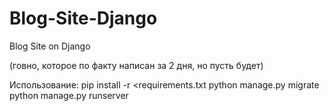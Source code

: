 # Blog-Site-Django
Blog Site on Django

(говно, которое по факту написан за 2 дня, но пусть будет)


Использование: 
  pip install -r <requirements.txt
  python manage.py migrate
  python manage.py runserver
